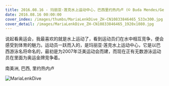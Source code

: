```yaml
---
title: 2016.08.16 - 玛丽亚·莲克水上运动中心，巴西里约热内卢 (© Buda Mendes/Getty Images)
date: 2016.08.16 00:00:00
cover_index: /images/thumbs/MariaLenkDive_ZH-CN10833846465_533x300.jpg
cover_detail: /images/MariaLenkDive_ZH-CN10833846465_1920x1080.jpg
---
```


说起看奥运会，我最喜欢的就是水上运动了，看到运动员们在水中相互竞争，便会感受到体育的魅力。运动员一跃而入的，是玛丽亚·莲克水上运动中心，它是以巴西游泳名将命名的，最初是为2007年泛美运动会而建，而现在正有无数游泳运动员在里面为奥运金牌竞争着。

南美洲, 巴西, 里约热内卢

![MariaLenkDive](/images/MariaLenkDive_ZH-CN10833846465_1920x1080.jpg)
